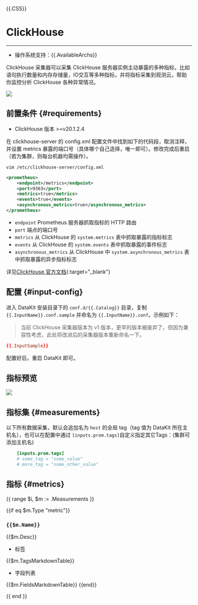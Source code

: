 {{.CSS}}
# ClickHouse
---

- 操作系统支持：{{.AvailableArchs}}

ClickHouse 采集器可以采集 ClickHouse 服务器实例主动暴露的多种指标，比如语句执行数量和内存存储量，IO交互等多种指标，并将指标采集到观测云，帮助你监控分析 ClickHouse 各种异常情况。

![](imgs/input-clickhouse-1.png)

## 前置条件 {#requirements}

- ClickHouse 版本 >=v20.1.2.4

在 clickhouse-server 的 config.xml 配置文件中找到如下的代码段，取消注释，并设置 metrics 暴露的端口号（具体哪个自己造择，唯一即可）。修改完成后重启（若为集群，则每台机器均需操作）。

```shell
vim /etc/clickhouse-server/config.xml
```

```xml
<prometheus>
    <endpoint>/metrics</endpoint>
    <port>9363</port>
    <metrics>true</metrics>
    <events>true</events>
    <asynchronous_metrics>true</asynchronous_metrics>
</prometheus>
```

- `endpoint` Prometheus 服务器抓取指标的 HTTP 路由
- `port` 端点的端口号
- `metrics` 从 ClickHouse 的 `system.metrics` 表中抓取暴露的指标标志
- `events` 从 ClickHouse 的 `system.events` 表中抓取暴露的事件标志
- `asynchronous_metrics` 从 ClickHouse 中 `system.asynchronous_metrics` 表中抓取暴露的异步指标标志

详见[ClickHouse 官方文档](https://ClickHouse.com/docs/en/operations/server-configuration-parameters/settings/#server_configuration_parameters-prometheus){:target="_blank"}

## 配置 {#input-config}

进入 DataKit 安装目录下的 `conf.d/{{.Catalog}}` 目录，复制 `{{.InputName}}.conf.sample` 并命名为 `{{.InputName}}.conf`。示例如下：

> 当前 ClickHouse 采集器版本为 v1 版本，更早的版本被废弃了，但因为兼容性考虑，此处将改进后的采集器版本重新命名一下。

```toml
{{.InputSample}}
```

配置好后，重启 DataKit 即可。

## 指标预览

![](imgs/input-clickhouse-2.png)

## 指标集 {#measurements}

以下所有数据采集，默认会追加名为 `host` 的全局 tag（tag 值为 DataKit 所在主机名），也可以在配置中通过 `[inputs.prom.tags]`自定义指定其它Tags：(集群可添加主机名)

``` toml
    [inputs.prom.tags]
    # some_tag = "some_value"
    # more_tag = "some_other_value"
```

## 指标 {#metrics}

{{ range $i, $m := .Measurements }}

{{if eq $m.Type "metric"}}

### `{{$m.Name}}`

{{$m.Desc}}

-  标签

{{$m.TagsMarkdownTable}}

- 字段列表

{{$m.FieldsMarkdownTable}}
{{end}}

{{ end }}


